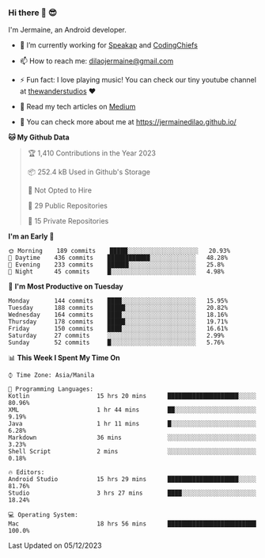 ### Hi there 👋 😎
I'm Jermaine, an Android developer.

- 🔭 I’m currently working for [Speakap](https://www.speakap.com/) and [CodingChiefs](https://codingchiefs.com/en/)

- 📫 How to reach me: dilaojermaine@gmail.com

- ⚡ Fun fact: I love playing music! You can check our tiny youtube channel at [thewanderstudios](https://www.youtube.com/thewanderstudios) ♥️

- 📖 Read my tech articles on [Medium](https://jermainedilao.medium.com/)

- 👀 You can check more about me at https://jermainedilao.github.io/

<!--
**jermainedilao/jermainedilao** is a ✨ _special_ ✨ repository because its `README.md` (this file) appears on your GitHub profile.

Here are some ideas to get you started:

- 🔭 I’m currently working on ...
- 🌱 I’m currently learning ...
- 👯 I’m looking to collaborate on ...
- 🤔 I’m looking for help with ...
- 💬 Ask me about ...
- 📫 How to reach me: ...
- 😄 Pronouns: ...
- ⚡ Fun fact: ...
-->

<!--START_SECTION:waka-->
**🐱 My Github Data** 

> 🏆 1,410 Contributions in the Year 2023
 > 
> 📦 252.4 kB Used in Github's Storage 
 > 
> 🚫 Not Opted to Hire
 > 
> 📜 29 Public Repositories 
 > 
> 🔑 15 Private Repositories  
 > 
**I'm an Early 🐤** 

```text
🌞 Morning    189 commits    █████░░░░░░░░░░░░░░░░░░░░   20.93% 
🌆 Daytime    436 commits    ████████████░░░░░░░░░░░░░   48.28% 
🌃 Evening    233 commits    ██████░░░░░░░░░░░░░░░░░░░   25.8% 
🌙 Night      45 commits     █░░░░░░░░░░░░░░░░░░░░░░░░   4.98%

```
📅 **I'm Most Productive on Tuesday** 

```text
Monday       144 commits    ████░░░░░░░░░░░░░░░░░░░░░   15.95% 
Tuesday      188 commits    █████░░░░░░░░░░░░░░░░░░░░   20.82% 
Wednesday    164 commits    ████░░░░░░░░░░░░░░░░░░░░░   18.16% 
Thursday     178 commits    █████░░░░░░░░░░░░░░░░░░░░   19.71% 
Friday       150 commits    ████░░░░░░░░░░░░░░░░░░░░░   16.61% 
Saturday     27 commits     ░░░░░░░░░░░░░░░░░░░░░░░░░   2.99% 
Sunday       52 commits     █░░░░░░░░░░░░░░░░░░░░░░░░   5.76%

```


📊 **This Week I Spent My Time On** 

```text
⌚︎ Time Zone: Asia/Manila

💬 Programming Languages: 
Kotlin                   15 hrs 20 mins      ████████████████████░░░░░   80.96% 
XML                      1 hr 44 mins        ██░░░░░░░░░░░░░░░░░░░░░░░   9.19% 
Java                     1 hr 11 mins        █░░░░░░░░░░░░░░░░░░░░░░░░   6.28% 
Markdown                 36 mins             ░░░░░░░░░░░░░░░░░░░░░░░░░   3.23% 
Shell Script             2 mins              ░░░░░░░░░░░░░░░░░░░░░░░░░   0.18%

🔥 Editors: 
Android Studio           15 hrs 29 mins      ████████████████████░░░░░   81.76% 
Studio                   3 hrs 27 mins       ████░░░░░░░░░░░░░░░░░░░░░   18.24%

💻 Operating System: 
Mac                      18 hrs 56 mins      █████████████████████████   100.0%

```


 Last Updated on 05/12/2023
<!--END_SECTION:waka-->
